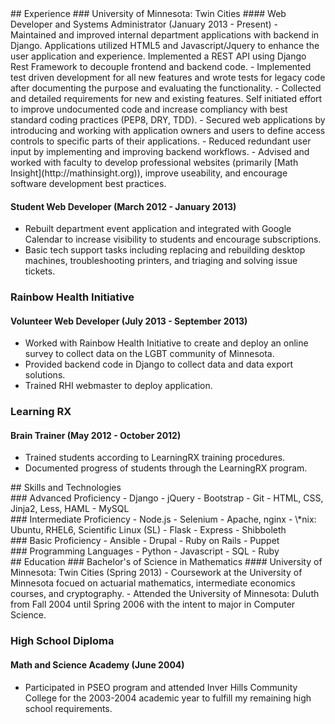 <div class='row' id='experience'>
<div class='col-xs-12'>
## Experience
### University of Minnesota: Twin Cities
#### Web Developer and Systems Administrator (January 2013 - Present)
- Maintained and improved internal department applications with backend in Django. Applications utilized HTML5 and Javascript/Jquery to enhance the user application and experience. Implemented a REST API using Django Rest Framework to decouple frontend and backend code.
- Implemented test driven development for all new features and wrote tests for legacy code after documenting the purpose and evaluating the functionality.
- Collected and detailed requirements for new and existing features. Self initiated effort to improve undocumented code and increase compliancy with best standard coding practices (PEP8, DRY, TDD). 
- Secured web applications by introducing and working with application owners and users to define access controls to specific parts of their applications. 
- Reduced redundant user input by implementing and improving backend workflows.
- Advised and worked with faculty to develop professional websites (primarily [Math Insight](http://mathinsight.org)), improve useability, and encourage software development best practices.

#### Student Web Developer (March 2012 - January 2013)
- Rebuilt department event application and integrated with Google Calendar to increase visibility to students and encourage subscriptions.
- Basic tech support tasks including replacing and rebuilding desktop machines, troubleshooting printers, and triaging and solving issue tickets.

### Rainbow Health Initiative
#### Volunteer Web Developer (July 2013 - September 2013)
- Worked with Rainbow Health Initiative to create and deploy an online survey to collect data on the LGBT community of Minnesota.
- Provided backend code in Django to collect data and data export solutions.
- Trained RHI webmaster to deploy application.

### Learning RX
#### Brain Trainer (May 2012 - October 2012)
- Trained students according to LearningRX training procedures.
- Documented progress of students through the LearningRX program.
</div><!-- .col-xs-12 -->
</div><!-- #experience -->

<div id='skills' class='row'>
<div class='col-xs-12'>
## Skills and Technologies
<div id='advanced' class='proficiency col-xs-12 col-lg-6'>
### Advanced Proficiency
- Django
- jQuery
- Bootstrap
- Git
- HTML, CSS, Jinja2, Less, HAML
- MySQL
</div><!-- #advanced -->

<div id='intermediate' class='proficiency col-xs-12 col-lg-6'>
### Intermediate Proficiency
- Node.js
- Selenium
- Apache, nginx
- \*nix: Ubuntu, RHEL6, Scientific Linux (SL)
- Flask
- Express
- Shibboleth
</div><!-- #intermediate -->

<div id='basic' class='proficiency col-xs-12 col-lg-6'>
### Basic Proficiency
- Ansible
- Drupal
- Ruby on Rails
- Puppet
</div><!-- #basic -->

<div id='programming-languages' class='proficiency col-xs-12 col-lg-6'>
### Programming Languages
- Python
- Javascript
- SQL
- Ruby
</div><!-- #programming-lanagues -->
</div><!-- .col-xs-12 -->
</div><!-- #skills -->

<div id='education' class='row'>
<div class='col-xs-12'>
## Education
### Bachelor's of Science in Mathematics 
#### University of Minnesota: Twin Cities (Spring 2013)
- Coursework at the University of Minnesota focued on actuarial mathematics, intermediate economics courses, and cryptography. 
- Attended the University of Minnesota: Duluth from Fall 2004 until Spring 2006 with the intent to major in Computer Science.

### High School Diploma
#### Math and Science Academy (June 2004)
- Participated in PSEO program and attended Inver Hills Community College for the 2003-2004 academic year to fulfill my remaining high school requirements.
</div><!-- .col-xs-12 -->
</div><!-- #education -->
